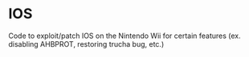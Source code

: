 # IOS
Code to exploit/patch IOS on the Nintendo Wii for certain features (ex. disabling AHBPROT, restoring trucha bug, etc.)
